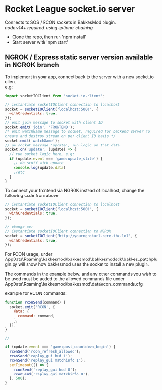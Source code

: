 # Rocket League socket.io server

Connects to SOS / RCON sockets in BakkesMod plugin.  
_node v14+ required, using optional chaining_

- Clone the repo, then run 'npm install'
- Start server with 'npm start'

## NGROK / Express static server version available in NGROK branch

To implement in your app, connect back to the server with a new socket.io client  
e.g:

```js
import socketIOClient from 'socket.io-client';

// instantiate socketIOClient connection to localhost
socket = socketIOClient('localhost:5000', {
  withCredentials: true,
});
// emit join message to socket with client ID
socket.emit('join', 'FRONTEND');
/* emit watchGame message to socket, required for backend server to
create and destroy stream on per client ID basis */
socket.emit('watchGame');
// on socket message 'update', run logic on that data
socket.on('update', (update) => {
  // run socket logic here, e.g:
  if (update.event === 'game:update_state') {
    // do stuff with update
    console.log(update.data)
    //etc
  }
}
```

To connect your frontend via NGROK instead of localhost, change the following code from above:

```js
// instantiate socketIOClient connection to localhost
socket = socketIOClient('localhost:5000', {
  withCredentials: true,
});

// change to:
// instantiate socketIOClient connection to NGROK
socket = socketIOClient('http://yourngrokurl.here.thx.lol', {
  withCredentials: true,
});
```

For RCON usage, under AppData\Roaming\bakkesmod\bakkesmod\bakkesmodsdk\bakkes_patchplugin.py
will show how bakkesmod uses the socket to install a new plugin.

The commands in the example below, and any other commands you wish to be used must be added to the allowed commands file under AppData\Roaming\bakkesmod\bakkesmod\data\rcon_commands.cfg

example for RCON commands:

```js
function rconSend(command) {
  socket.emit('RCON', {
    data: {
      command: command,
    },
  });
}

//

if (update.event === 'game:post_countdown_begin') {
  rconSend('rcon_refresh_allowed');
  rconSend('replay_gui hud 1');
  rconSend('replay_gui matchinfo 1');
  setTimeout(() => {
    rconSend('replay_gui hud 0');
    rconSend('replay_gui matchinfo 0');
  }, 500);
}
```
